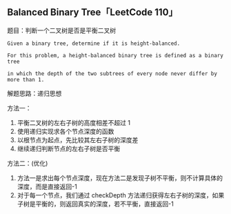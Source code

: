 ## Balanced Binary Tree「LeetCode 110」

题目：判断一个二叉树是否是平衡二叉树

```
Given a binary tree, determine if it is height-balanced.

For this problem, a height-balanced binary tree is defined as a binary tree 

in which the depth of the two subtrees of every node never differ by more than 1.
```

解题思路：递归思想

方法一：

1. 平衡二叉树的左右子树的高度相差不超过 1
2. 使用递归实现求各个节点深度的函数
3. 以根节点为起点，先比较其左右子树的深度差
4. 继续递归判断节点的左右子树是否平衡

方法二：(优化)

1. 方法一是求出每个节点深度，现在方法二是发现子树不平衡，则不计算具体的深度，而是直接返回-1
2. 对于每一个节点，我们通过 checkDepth 方法递归获得左右子树的深度，如果子树是平衡的，则返回真实的深度，若不平衡，直接返回-1
